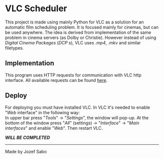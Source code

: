 # VLC Scheduler
This project is made using mainly Python for VLC as a solution for an automatic film scheduling problem. It is focused mainly for cinemas, but can be used anywhere. The idea is derived from implementation of the same problem in cinema servers (as Dolby or Christie). However instead of using _Digital Cinema Packages_ (_DCP_ s), VLC uses _.mp4_, _.mkv_ and similar filetypes.

## Implementation
This program uses HTTP requests for communication with VLC http interface. All available requests can be found [here](https://wiki.videolan.org/VLC_HTTP_requests/).

## Deploy
For deploying you must have installed VLC. In VLC it's needed to enable "_Web_ interface" in the following way:  
In upper bar press "_Tools_" -> "_Settings_", the window will pop-up. At the bottom of the window press "_All_" (settings) -> "_Interface_" -> "_Main interfaces_" and enable "_Web_". Then restart VLC.        
   
   
_**WILL BE COMPLETED**_

___
Made by Jozef Sabo